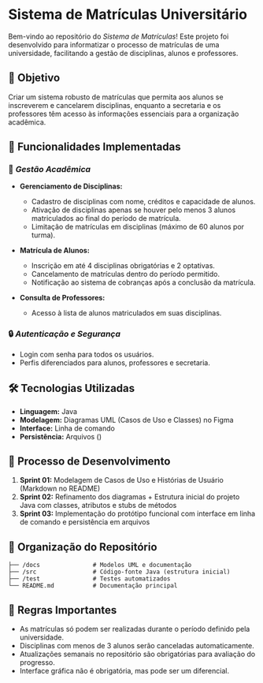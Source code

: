 # Sistema de Matrículas Universitário

Bem-vindo ao repositório do *Sistema de Matrículas*! Este projeto foi desenvolvido para informatizar o processo de matrículas de uma universidade, facilitando a gestão de disciplinas, alunos e professores.

## 🎯 Objetivo
Criar um sistema robusto de matrículas que permita aos alunos se inscreverem e cancelarem disciplinas, enquanto a secretaria e os professores têm acesso às informações essenciais para a organização acadêmica.

## 📘 Funcionalidades Implementadas

### 🏫 *Gestão Acadêmica*
- **Gerenciamento de Disciplinas:**
  - Cadastro de disciplinas com nome, créditos e capacidade de alunos.
  - Ativação de disciplinas apenas se houver pelo menos 3 alunos matriculados ao final do período de matrícula.
  - Limitação de matrículas em disciplinas (máximo de 60 alunos por turma).
  
- **Matrícula de Alunos:**
  - Inscrição em até 4 disciplinas obrigatórias e 2 optativas.
  - Cancelamento de matrículas dentro do período permitido.
  - Notificação ao sistema de cobranças após a conclusão da matrícula.

- **Consulta de Professores:**
  - Acesso à lista de alunos matriculados em suas disciplinas.
  
### 🔒 *Autenticação e Segurança*
- Login com senha para todos os usuários.
- Perfis diferenciados para alunos, professores e secretaria.

## 🛠️ Tecnologias Utilizadas
- **Linguagem:** Java
- **Modelagem:** Diagramas UML (Casos de Uso e Classes) no Figma
- **Interface:** Linha de comando
- **Persistência:** Arquivos ()

## 🚀 Processo de Desenvolvimento
1. **Sprint 01:** Modelagem de Casos de Uso e Histórias de Usuário (Markdown no README)
2. **Sprint 02:** Refinamento dos diagramas + Estrutura inicial do projeto Java com classes, atributos e stubs de métodos
3. **Sprint 03:** Implementação do protótipo funcional com interface em linha de comando e persistência em arquivos

## 📂 Organização do Repositório

```
├── /docs               # Modelos UML e documentação
├── /src                # Código-fonte Java (estrutura inicial)
├── /test               # Testes automatizados
└── README.md           # Documentação principal
```

## 📌 Regras Importantes
- As matrículas só podem ser realizadas durante o período definido pela universidade.
- Disciplinas com menos de 3 alunos serão canceladas automaticamente.
- Atualizações semanais no repositório são obrigatórias para avaliação do progresso.
- Interface gráfica não é obrigatória, mas pode ser um diferencial.

